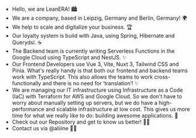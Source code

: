- Hello, we are LeanERA! 🏙
- We are a company, based in Leipzig, Germany and Berlin, Germany! 🌍
- We help to scale and digitalize your business. 🏆
- Our loyalty system is build with Java, using Spring, Hibernate and Querydsl. ☕
- The Backend team is currently writing Serverless Functions in the Google Cloud using TypeScript and NestJS. ✨
- Our Frontend Developers use Vue 3, Vite, Nuxt 3, Tailwind CSS and Pinia.
What's really handy is that both our frontend and backend teams work with TypeScript. This also allows the teams to work cross-functionally and there is no need for ‘translation’! ✨
- We are managing our IT infrastructure using Infrastructure as a Code (IaC) with Terraform for AWS and Google Cloud. So we don't have to worry about manually setting up servers, but we do have a high-performance and scalable infrastructure at low cost. This gives us more time for what we really like to do: building awesome applications. 🚀
- Check out our Repository and get to know us better! 🤝🏻
- Contact us via @aliiine 👩🏻
